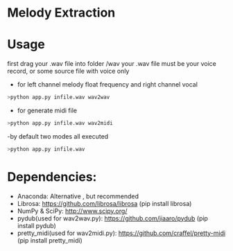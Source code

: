# Melody Extraction


# Usage
first drag your .wav file into folder /wav
your .wav file must be your voice record, or some source file with voice only

- for left channel melody float frequency and right channel vocal
```bash
>python app.py infile.wav wav2wav
```

- for generate midi file
```bash
>python app.py infile.wav wav2midi
```

-by default two modes all executed
```bash
>python app.py infile.wav 
```


# Dependencies:
- Anaconda: Alternative , but recommended
- Librosa: https://github.com/librosa/librosa (pip install librosa)
- NumPy & SciPy: http://www.scipy.org/ 
- pydub(used for wav2wav.py): https://github.com/jiaaro/pydub (pip install pydub) 
- pretty_midi(used for wav2midi.py): https://github.com/craffel/pretty-midi (pip install pretty_midi)